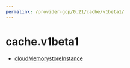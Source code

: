 ```yaml
---
permalink: /provider-gcp/0.21/cache/v1beta1/
---
```


# cache.v1beta1



* [cloudMemorystoreInstance](cloudMemorystoreInstance.md)